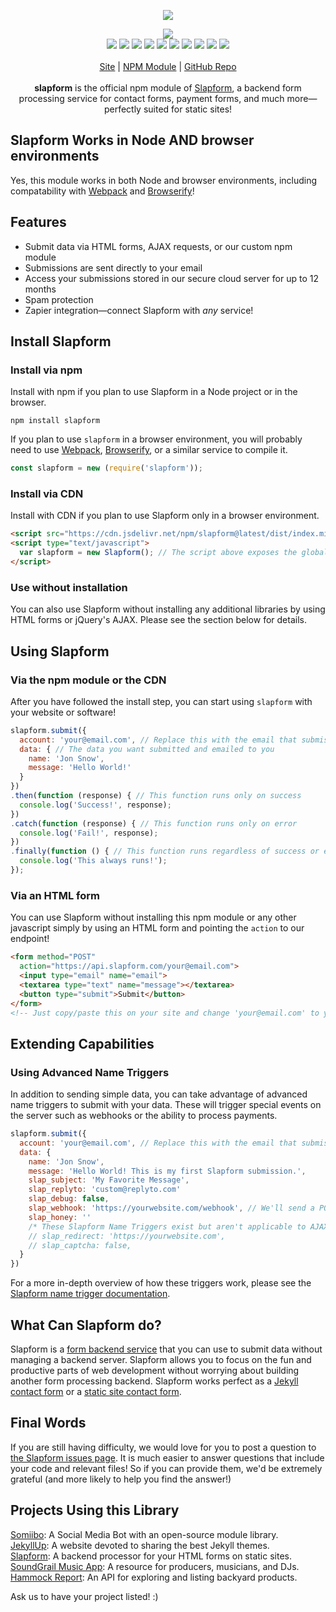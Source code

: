 <p align="center">
  <a href="https://cdn.itwcreativeworks.com/assets/slapform/images/logo/slapform-brandmark-blue-x.svg">
    <img src="https://cdn.itwcreativeworks.com/assets/slapform/images/logo/slapform-brandmark-blue-x.svg">
  </a>
</p>

<p align="center">
  <img src="https://img.shields.io/github/package-json/v/slapform/slapform.svg">
  <br>
  <img src="https://img.shields.io/david/slapform/slapform.svg">
  <img src="https://img.shields.io/david/dev/slapform/slapform.svg">
  <img src="https://img.shields.io/bundlephobia/min/slapform.svg">
  <img src="https://img.shields.io/codeclimate/maintainability-percentage/slapform/slapform.svg">
  <img src="https://img.shields.io/npm/dm/slapform.svg">
  <img src="https://img.shields.io/node/v/slapform.svg">
  <img src="https://img.shields.io/website/https/itwcreativeworks.com.svg">
  <img src="https://img.shields.io/github/license/slapform/slapform.svg">
  <img src="https://img.shields.io/github/contributors/slapform/slapform.svg">
  <img src="https://img.shields.io/github/last-commit/slapform/slapform.svg">
  <br>
  <br>
  <a href="https://slapform.com">Site</a> | <a href="https://www.npmjs.com/package/slapform">NPM Module</a> | <a href="https://github.com/slapform/slapform">GitHub Repo</a>
  <br>
  <br>
  <strong>slapform</strong> is the official npm module of <a href="https://slapform.com">Slapform</a>, a backend form processing service for contact forms, payment forms, and much more—perfectly suited for static sites!
  <br>
</p>

## Slapform Works in Node AND browser environments
Yes, this module works in both Node and browser environments, including compatability with [Webpack](https://www.npmjs.com/package/webpack) and [Browserify](https://www.npmjs.com/package/browserify)!

## Features
* Submit data via HTML forms, AJAX requests, or our custom npm module
* Submissions are sent directly to your email
* Access your submissions stored in our secure cloud server for up to 12 months
* Spam protection
* Zapier integration—connect Slapform with *any* service!

## Install Slapform
### Install via npm
Install with npm if you plan to use Slapform in a Node project or in the browser.
```shell
npm install slapform
```
If you plan to use `slapform` in a browser environment, you will probably need to use [Webpack](https://www.npmjs.com/package/webpack), [Browserify](https://www.npmjs.com/package/browserify), or a similar service to compile it.

```js
const slapform = new (require('slapform'));
```

### Install via CDN
Install with CDN if you plan to use Slapform only in a browser environment.
```html
<script src="https://cdn.jsdelivr.net/npm/slapform@latest/dist/index.min.js"></script>
<script type="text/javascript">
  var slapform = new Slapform(); // The script above exposes the global variable 'Slapform'
</script>
```

### Use without installation
You can also use Slapform without installing any additional libraries by using HTML forms or jQuery's AJAX. Please see the section below for details.

## Using Slapform
### Via the npm module or the CDN
After you have followed the install step, you can start using `slapform` with your website or software!
```js
slapform.submit({
  account: 'your@email.com', // Replace this with the email that submissions should be sent to
  data: { // The data you want submitted and emailed to you
    name: 'Jon Snow',
    message: 'Hello World!'
  }
})
.then(function (response) { // This function runs only on success
  console.log('Success!', response);
})
.catch(function (response) { // This function runs only on error
  console.log('Fail!', response);
})
.finally(function () { // This function runs regardless of success or error
  console.log('This always runs!');
});
```

### Via an HTML form
You can use Slapform without installing this npm module or any other javascript simply by using an HTML form and pointing the `action` to our endpoint!
```html
<form method="POST"
  action="https://api.slapform.com/your@email.com">
  <input type="email" name="email">
  <textarea type="text" name="message"></textarea>
  <button type="submit">Submit</button>
</form>
<!-- Just copy/paste this on your site and change 'your@email.com' to your email! -->
```

## Extending Capabilities
### Using Advanced Name Triggers
In addition to sending simple data, you can take advantage of advanced name triggers to submit with your data. These will trigger special events on the server such as webhooks or the ability to process payments.
```js
slapform.submit({
  account: 'your@email.com', // Replace this with the email that submissions should be sent to
  data: {
    name: 'Jon Snow',
    message: 'Hello World! This is my first Slapform submission.',
    slap_subject: 'My Favorite Message',
    slap_replyto: 'custom@replyto.com'
    slap_debug: false,
    slap_webhook: 'https://yourwebsite.com/webhook', // We'll send a POST request with the submission data to this URL!
    slap_honey: ''
    /* These Slapform Name Triggers exist but aren't applicable to AJAX submissions */
    // slap_redirect: 'https://yourwebsite.com',
    // slap_captcha: false,
  }
})
```

For a more in-depth overview of how these triggers work, please see the [Slapform name trigger documentation](https://slapform.com/docs/name-triggers/).

## What Can Slapform do?
Slapform is a [form backend service](https://slapform.com) that you can use to submit data without managing a backend server. Slapform allows you to focus on the fun and productive parts of web development without worrying about building another form processing backend. Slapform works perfect as a [Jekyll contact form](https://slapform.com/docs/make-a-jekyll-contact-form/) or a [static site contact form](https://slapform.com/).

## Final Words
If you are still having difficulty, we would love for you to post
a question to [the Slapform issues page](https://github.com/slapform/slapform/issues). It is much easier to answer questions that include your code and relevant files! So if you can provide them, we'd be extremely grateful (and more likely to help you find the answer!)

## Projects Using this Library
[Somiibo](https://somiibo.com/): A Social Media Bot with an open-source module library. <br>
[JekyllUp](https://jekyllup.com/): A website devoted to sharing the best Jekyll themes. <br>
[Slapform](https://slapform.com/): A backend processor for your HTML forms on static sites. <br>
[SoundGrail Music App](https://app.soundgrail.com/): A resource for producers, musicians, and DJs. <br>
[Hammock Report](https://hammockreport.com/): An API for exploring and listing backyard products. <br>

Ask us to have your project listed! :)
